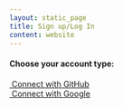 ```yaml
---
layout: static_page
title: Sign up/Log In
content: website
---
```


<div class="doc-section text-center login-section">

<h4 class="mt3">Choose your account type:</h4>

<div class="login-choices">
<a href="https://api.2018.halite.io/v1/login/github" class="login-choice">
<!-- <img src="/assets/images/octocat.jpg" /> -->
<i class="fa fa-github">&nbsp;</i>Connect with GitHub
</a>
</div>
<div class="login-choices">
<a href="https://api.2018.halite.io/v1/login/google" class="login-choice">
<i class="fa fa-google">&nbsp;</i>Connect with Google
</a>
</div>

</div>

<script>
  window.addEventListener("DOMContentLoaded", function() {
    window.api.me().then(function(me) {
      if (me) {
        window.location = '/user?me';
      }
    })
  })
</script>
